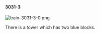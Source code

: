 #### 3031-3
![train-3031-3-0.png](https://github.com/lil-lab/nlvr/raw/master/nlvr/train/images/33/train-3031-3-0.png "train-3031-3-0.png")

There is a tower which has two blue blocks.